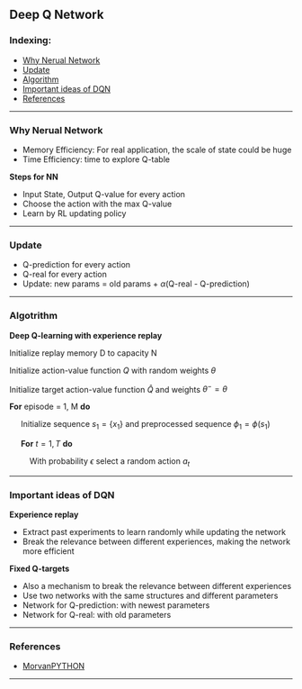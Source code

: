 ## Deep Q Network

### Indexing:
- [Why Nerual Network](#Why-Neural-Network)
- [Update](#Update)
- [Algorithm](#Algotrithm)
- [Important ideas of DQN](Important-ideas-of-DQN)
- [References](#References)

---
### Why Nerual Network
- Memory Efficiency: For real application, the scale of state could be huge
- Time Efficiency: time to explore Q-table

**Steps for NN**
- Input State, Output Q-value for every action
- Choose the action with the max Q-value
- Learn by RL updating policy

---
### Update
- Q-prediction for every action
- Q-real for every action
- Update: new params = old params + $\alpha$(Q-real - Q-prediction)
---
### Algotrithm
**Deep Q-learning with experience replay**

Initialize replay memory D to capacity N

Initialize action-value function $Q$ with random weights $\theta$

Initialize target action-value function $\hat{Q}$ and weights $\theta^{-}=\theta$

**For** episode = 1, M **do**

$\quad$ Initialize sequence $s_1 = \{x_1\}$ and preprocessed sequence $\phi_1 = \phi(s_1)$

$\quad$ **For** $t=1, T$ **do**

$\qquad$ With probability $\epsilon$ select a random action $a_t$



---
### Important ideas of DQN
**Experience replay**
- Extract past experiments to learn randomly while updating the network
- Break the relevance between different experiences, making the network more efficient

**Fixed Q-targets**
- Also a mechanism to break the relevance between different experiences
- Use two networks with the same structures and different parameters
- Network for Q-prediction: with newest parameters
- Network for Q-real: with old parameters 
 
---
### References
- [MorvanPYTHON](https://morvanzhou.github.io/tutorials/machine-learning/reinforcement-learning/4-1-A-DQN/)
---
